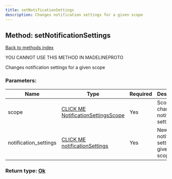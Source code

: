 ```yaml
---
title: setNotificationSettings
description: Changes notification settings for a given scope
---
```

## Method: setNotificationSettings  
[Back to methods index](index.md)


YOU CANNOT USE THIS METHOD IN MADELINEPROTO


Changes notification settings for a given scope

### Parameters:

| Name     |    Type       | Required | Description |
|----------|---------------|----------|-------------|
|scope|[CLICK ME NotificationSettingsScope](../types/NotificationSettingsScope.md) | Yes|Scope to change notification settings|
|notification\_settings|[CLICK ME notificationSettings](../constructors/notificationSettings.md) | Yes|New notification settings for given scope|


### Return type: [Ok](../types/Ok.md)

